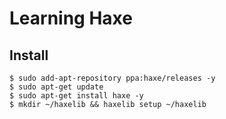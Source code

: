 # Learning Haxe
## Install
```
$ sudo add-apt-repository ppa:haxe/releases -y
$ sudo apt-get update
$ sudo apt-get install haxe -y
$ mkdir ~/haxelib && haxelib setup ~/haxelib
```
